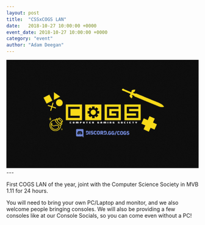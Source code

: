 ```yaml
---
layout: post
title:  "CSSxCOGS LAN"
date:   2018-10-27 10:00:00 +0000
event_date: 2018-10-27 10:00:00 +0000
category: "event"
author: "Adam Deegan"
---
```


[![](/assets/images/contrib/events/2018-10-lan/cover.jpg)](https://www.facebook.com/events/1849433995126346/)---

First COGS LAN of the year, joint with the Computer Science Society in MVB 1.11 for 24 hours.

You will need to bring your own PC/Laptop and monitor, and we also welcome people bringing consoles. We will also be providing a few consoles like at our Console Socials, so you can come even without a PC!